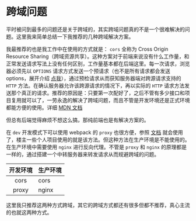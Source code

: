 # 跨域问题

平时被问到最多的问题还是关于跨域的，其实跨域问题真的不是一个很难解决的问题。这里我来简单总结一下我推荐的几种跨域解决方案。

我最推荐的也是我工作中在使用的方式就是： `cors` 全称为 Cross Origin Resource Sharing（跨域资源共享）。这种方案对于前端来说没有什么工作量，和正常发送请求写法上没有任何区别，工作量基本都在后端这里。每一次请求，浏览器必须先以 `OPTIONS` 请求方式发送一个预请求（也不是所有请求都会发送 options，展开介绍 [点我](https://panjiachen.github.io/awesome-bookmarks/blog/cs.html#cors)），通过预检请求从而获知服务器端对跨源请求支持的 `HTTP` 方法。在确认服务器允许该跨源请求的情况下，再以实际的 `HTTP` 请求方法发送那个真正的请求。推荐的原因是：只要第一次配好了，之后不管有多少接口和项目复用就可以了，一劳永逸的解决了跨域问题，而且不管是开发环境还是正式环境都能方便的使用。详细 [MDN 文档](https://developer.mozilla.org/zh-CN/docs/Web/HTTP/Access_control_CORS)

但总有后端觉得麻烦不想这么搞，那纯前端也是有解决方案的。

在 `dev` 开发模式下可以使用 webpack 的 `proxy` 也很方便，参照 [文档](https://www.webpackjs.com/configuration/dev-server/#devserver-proxy) 就会使用了，楼主一些个人项目使用的就是该方法。但这种方法在生产环境是不能使用的。在生产环境中需要使用 `nginx` 进行反向代理。不管是 `proxy` 和 `nginx` 的原理都是一样的，通过搭建一个中转服务器来转发请求从而规避跨域的问题。

| 开发环境 | 生产环境 |
| :------: | -------- |
|   cors   | cors     |
|  proxy   | nginx    |

这里我只推荐这两种方式跨域，其它的跨域方式都还有很多但都不推荐，真心主流的也就这两种方式。
